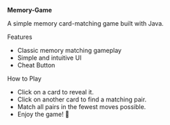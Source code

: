 **Memory-Game**

A simple memory card-matching game built with Java.

Features

- Classic memory matching gameplay
- Simple and intuitive UI
- Cheat Button

How to Play

- Click on a card to reveal it.
- Click on another card to find a matching pair.
- Match all pairs in the fewest moves possible.
- Enjoy the game! 🚀
